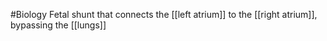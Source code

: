 #Biology 
Fetal shunt that connects the [[left atrium]] to the [[right atrium]], bypassing the [[lungs]]
